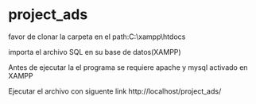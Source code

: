 # project_ads

favor de clonar la carpeta en el path:C:\xampp\htdocs

importa el archivo SQL en su base de datos(XAMPP)

Antes de ejecutar la el programa se requiere apache y mysql activado en XAMPP

Ejecutar el archivo con siguente link http://localhost/project_ads/
